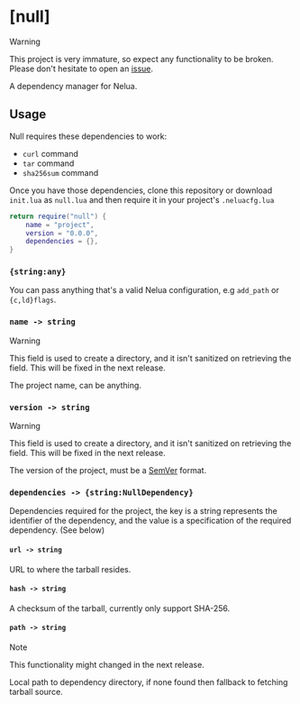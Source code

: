 # [null]

> [!WARNING]
> This project is very immature, so expect any functionality to be broken. Please don't hesitate to open an [issue](https://github.com/cattokomo/null/issues).

A dependency manager for Nelua.

## Usage

Null requires these dependencies to work:
 - `curl` command
 - `tar` command
 - `sha256sum` command

Once you have those dependencies, clone this repository or download `init.lua` as `null.lua` and then require it in your project's `.neluacfg.lua`
```lua
return require("null") {
    name = "project",
    version = "0.0.0",
    dependencies = {},
}
```

### `{string:any}`

You can pass anything that's a valid Nelua configuration, e.g `add_path` or `{c,ld}flags`.

### `name -> string`

> [!WARNING]
> This field is used to create a directory, and it isn't sanitized on retrieving the field. This will be fixed in the next release.

The project name, can be anything.

### `version -> string`

> [!WARNING]
> This field is used to create a directory, and it isn't sanitized on retrieving the field. This will be fixed in the next release.

The version of the project, must be a [SemVer](https://semver.org) format.

### `dependencies -> {string:NullDependency}`

Dependencies required for the project, the key is a string represents the identifier of the dependency, and the value is a specification of the required dependency. (See below)

#### `url -> string`

URL to where the tarball resides.

#### `hash -> string`

A checksum of the tarball, currently only support SHA-256.

#### `path -> string`

> [!NOTE]
> This functionality might changed in the next release.

Local path to dependency directory, if none found then fallback to fetching tarball source.
